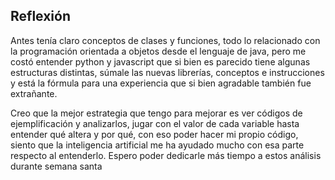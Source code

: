 ## Reflexión

Antes tenía claro conceptos de clases y funciones, todo lo relacionado con la programación orientada a objetos desde el lenguaje de java,
pero me costó entender python y javascript que si bien es parecido tiene algunas estructuras distintas, súmale las nuevas librerías, conceptos
e instrucciones y está la fórmula para una experiencia que si bien agradable también fue extrañante.

Creo que la mejor estrategia que tengo para mejorar es ver códigos de ejemplificación y analizarlos, jugar con el valor de cada variable hasta
entender qué altera y por qué, con eso poder hacer mi propio código, siento que la inteligencia artificial me ha ayudado mucho con
esa parte respecto al entenderlo. Espero poder dedicarle más tiempo a estos análisis durante semana santa
